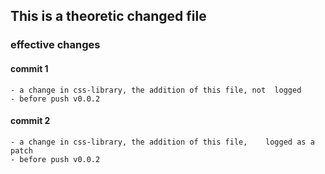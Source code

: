 ## This is a theoretic changed file

### effective changes
#### commit 1
    - a change in css-library, the addition of this file, not  logged 
    - before push v0.0.2
#### commit 2
    - a change in css-library, the addition of this file,    logged as a patch
    - before push v0.0.2